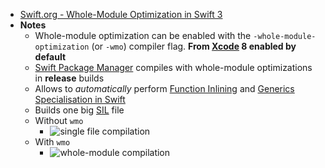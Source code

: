 - [Swift.org - Whole-Module Optimization in Swift 3](https://www.swift.org/blog/whole-module-optimizations/)
- **Notes**
	- Whole-module optimization can be enabled with the `-whole-module-optimization` (or `-wmo`) compiler flag. **From [Xcode](Xcode.md) 8 enabled by default**
	- [Swift Package Manager](Swift%20Package%20Manager.md) compiles with whole-module optimizations in **release** builds
	- Allows to *automatically* perform [Function Inlining](Function%20Inlining.md) and [Generics Specialisation in Swift](Generics%20Specialisation%20in%20Swift.md) 
	- Builds one big [SIL](SIL.md) file
	- Without `wmo`
		-  ![single file compilation](https://swift.org/assets/images/wmo-blog/single-file.png)
	- With `wmo`
		- ![whole-module compilation](https://swift.org/assets/images/wmo-blog/wmo.png)
